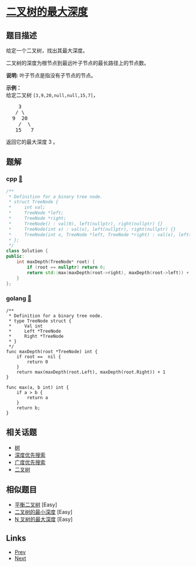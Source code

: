 
# [二叉树的最大深度](https://leetcode-cn.com/problems/maximum-depth-of-binary-tree)

## 题目描述

<p>给定一个二叉树，找出其最大深度。</p>

<p>二叉树的深度为根节点到最远叶子节点的最长路径上的节点数。</p>

<p><strong>说明:</strong>&nbsp;叶子节点是指没有子节点的节点。</p>

<p><strong>示例：</strong><br>
给定二叉树 <code>[3,9,20,null,null,15,7]</code>，</p>

<pre>    3
   / \
  9  20
    /  \
   15   7</pre>

<p>返回它的最大深度&nbsp;3 。</p>


## 题解

### cpp [🔗](maximum-depth-of-binary-tree.cpp) 
```cpp
/**
 * Definition for a binary tree node.
 * struct TreeNode {
 *     int val;
 *     TreeNode *left;
 *     TreeNode *right;
 *     TreeNode() : val(0), left(nullptr), right(nullptr) {}
 *     TreeNode(int x) : val(x), left(nullptr), right(nullptr) {}
 *     TreeNode(int x, TreeNode *left, TreeNode *right) : val(x), left(left), right(right) {}
 * };
 */
class Solution {
public:
    int maxDepth(TreeNode* root) {
        if (root == nullptr) return 0;
        return std::max(maxDepth(root->right), maxDepth(root->left)) + 1;
    }
};
```
### golang [🔗](maximum-depth-of-binary-tree.go) 
```golang
/**
 * Definition for a binary tree node.
 * type TreeNode struct {
 *     Val int
 *     Left *TreeNode
 *     Right *TreeNode
 * }
 */
func maxDepth(root *TreeNode) int {
    if root ==  nil {
        return 0
    }
    return max(maxDepth(root.Left), maxDepth(root.Right)) + 1
}

func max(a, b int) int {
    if a > b {
        return a
    }
    return b;
}
```


## 相关话题

- [树](https://leetcode-cn.com/tag/tree) 
- [深度优先搜索](https://leetcode-cn.com/tag/depth-first-search) 
- [广度优先搜索](https://leetcode-cn.com/tag/breadth-first-search) 
- [二叉树](https://leetcode-cn.com/tag/binary-tree) 


## 相似题目

- [平衡二叉树](../balanced-binary-tree/README.md)  [Easy] 
- [二叉树的最小深度](../minimum-depth-of-binary-tree/README.md)  [Easy] 
- [N 叉树的最大深度](../maximum-depth-of-n-ary-tree/README.md)  [Easy] 


## Links

- [Prev](../binary-tree-zigzag-level-order-traversal/README.md) 
- [Next](../binary-tree-level-order-traversal-ii/README.md) 

